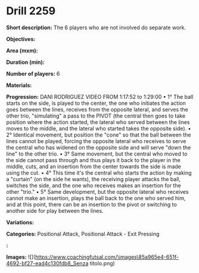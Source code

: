 # Drill 2259

**Short description:**
The 6 players who are not involved do separate work.

**Objectives:**


**Area (mxm):**


**Duration (min):**


**Number of players:**
6

**Materials:**


**Progression:**
DANI RODRIGUEZ VIDEO FROM 1:17:52 to 1:29:00
• 1° The ball starts on the side, is played to the center, the one who initiates the action goes between the lines, receives from the opposite lateral, and serves the other trio, "simulating" a pass to the PIVOT (the central then goes to take position where the action started, the lateral who served between the lines moves to the middle, and the lateral who started takes the opposite side).
• 2° Identical movement, but position the "cone" so that the ball between the lines cannot be played, forcing the opposite lateral who receives to serve the central who has widened on the opposite side and will serve "down the line" to the other trio.
• 3° Same movement, but the central who moved to the side cannot pass through and thus plays it back to the player in the middle, cuts, and an insertion from the center towards the side is made using the cut.
• 4° This time it's the central who starts the action by making a "curtain" (on the side he wants), the receiving player attacks the ball, switches the side, and the one who receives makes an insertion for the other "trio."
• 5° Same development, but the opposite lateral who receives cannot make an insertion, plays the ball back to the one who served him, and at this point, there can be an insertion to the pivot or switching to another side for play between the lines.

**Variations:**


**Categories:**
Positional Attack, Positional Attack - Exit Pressing

**:**


**Images:**
![](https://www.coachingfutsal.com/\images\85a965e4-651f-4692-bf27-ead4c130fdb8_Senza titolo.png)

